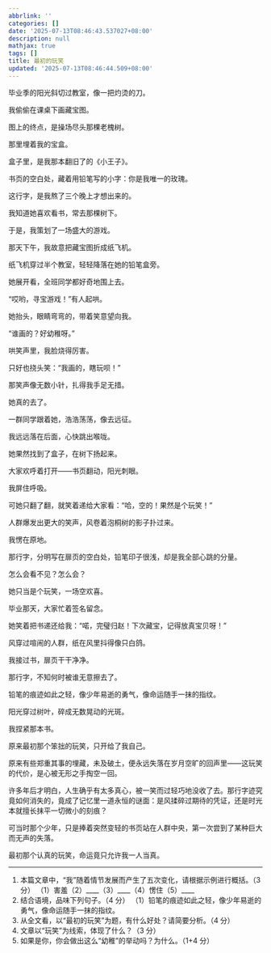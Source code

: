 ```yaml
---
abbrlink: ''
categories: []
date: '2025-07-13T08:46:43.537027+08:00'
description: null
mathjax: true
tags: []
title: 最初的玩笑
updated: '2025-07-13T08:46:44.509+08:00'
---
```

毕业季的阳光斜切过教室，像一把灼烫的刀。

我偷偷在课桌下画藏宝图。

图上的终点，是操场尽头那棵老槐树。

那里埋着我的宝盒。

盒子里，是我那本翻旧了的《小王子》。

书页的空白处，藏着用铅笔写的小字：你是我唯一的玫瑰。

这行字，是我熬了三个晚上才想出来的。

我知道她喜欢看书，常去那棵树下。

于是，我策划了一场盛大的游戏。

那天下午，我故意把藏宝图折成纸飞机。

纸飞机穿过半个教室，轻轻降落在她的铅笔盒旁。

她展开看，全班同学都好奇地围上去。

“哎哟，寻宝游戏！”有人起哄。

她抬头，眼睛弯弯的，带着笑意望向我。

“谁画的？好幼稚呀。”

哄笑声里，我脸烧得厉害。

只好也挠头笑：“我画的，瞎玩呗！”

那笑声像无数小针，扎得我手足无措。

她真的去了。

一群同学跟着她，浩浩荡荡，像去远征。

我远远落在后面，心快跳出喉咙。

她果然找到了盒子，在树下扬起来。

大家欢呼着打开——书页翻动，阳光刺眼。

我屏住呼吸。

可她只翻了翻，就笑着递给大家看：“哈，空的！果然是个玩笑！”

人群爆发出更大的笑声，风卷着泡桐树的影子扑过来。

我愣在原地。

那行字，分明写在扉页的空白处，铅笔印子很浅，却是我全部心跳的分量。

怎么会看不见？怎么会？

她只当是个玩笑，一场空欢喜。

毕业那天，大家忙着签名留念。

她笑着把书递还给我：“喏，完璧归赵！下次藏宝，记得放真宝贝呀！”

风穿过喧闹的人群，纸在风里抖得像只白鸽。

我接过书，扉页干干净净。

那行字，不知何时被谁无意擦去了。

铅笔的痕迹如此之轻，像少年易逝的勇气，像命运随手一抹的指纹。

阳光穿过树叶，碎成无数晃动的光斑。

我捏紧那本书。

原来最初那个笨拙的玩笑，只开给了我自己。

原来有些郑重其事的埋藏，未及破土，便永远失落在岁月空旷的回声里——这玩笑的代价，是心被无形之手掏空一回。

许多年后才明白，人生确乎有太多真心，被一笑而过轻巧地没收了去。那行字迹究竟如何消失的，竟成了记忆里一道永恒的谜面：是风揉碎过期待的凭证，还是时光本就擅长抹平一切微小的刻痕？

可当时那个少年，只是捧着突然变轻的书页站在人群中央，第一次尝到了某种巨大而无声的失落。

最初那个认真的玩笑，命运竟只允许我一人当真。

---

1. 本篇文章中，“我”随着情节发展而产生了五次变化，请根据示例进行概括。（3 分）
   （1）害羞（2）\_\_\_\_（3）\_\_\_\_（4）愣住（5）\_\_\_\_
2. 结合语境，品味下列句子。（4 分）
   （1）铅笔的痕迹如此之轻，像少年易逝的勇气，像命运随手一抹的指纹。
3. 从全文看，以“最初的玩笑”为题，有什么好处？请简要分析。（4 分）
4. 文章以“玩笑”为线索，体现了什么？（3 分）
5. 如果是你，你会做出这么“幼稚”的举动吗？为什么。（1+4 分）


